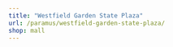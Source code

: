 ```yaml
---
title: "Westfield Garden State Plaza"
url: /paramus/westfield-garden-state-plaza/
shop: mall
---
```


